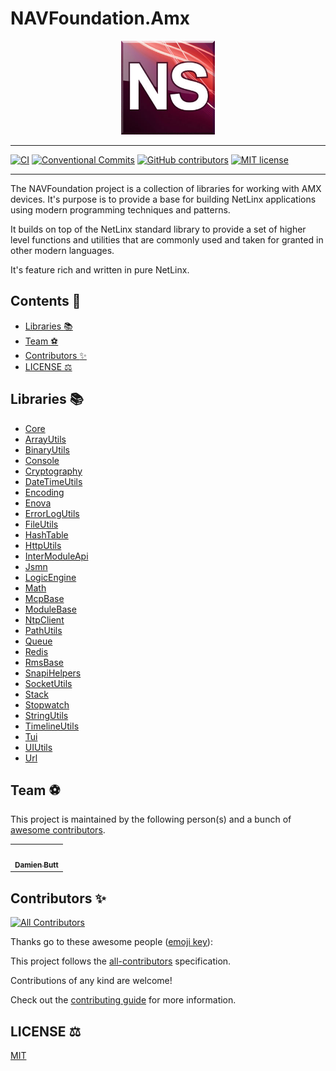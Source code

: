 # NAVFoundation.Amx

<div align="center">
    <img src="./assets/img/AMX_NS_03.png" alt="" width="150" />
</div>

---

[![CI](https://github.com/Norgate-AV/NAVFoundation.Amx/actions/workflows/main.yml/badge.svg)](https://github.com/Norgate-AV/NAVFoundation.Amx/actions/workflows/main.yml)
[![Conventional Commits](https://img.shields.io/badge/Conventional%20Commits-1.0.0-%23FE5196?logo=conventionalcommits&logoColor=white)](https://conventionalcommits.org)
[![GitHub contributors](https://img.shields.io/github/contributors/Norgate-AV/NAVFoundation.Amx)](https://github.com/Norgate-AV/NAVFoundation.Amx/graphs/contributors)
[![MIT license](https://img.shields.io/badge/License-MIT-blue.svg)](LICENSE)

---

The NAVFoundation project is a collection of libraries for working with AMX devices. It's purpose is to provide a base for building NetLinx applications using modern programming techniques and patterns.

It builds on top of the NetLinx standard library to provide a set of higher level functions and utilities that are commonly used and taken for granted in other modern languages.

It's feature rich and written in pure NetLinx.

## Contents :book:

<!-- START doctoc generated TOC please keep comment here to allow auto update -->
<!-- DON'T EDIT THIS SECTION, INSTEAD RE-RUN doctoc TO UPDATE -->

- [Libraries :books:](#libraries-books)
- [Team :soccer:](#team-soccer)
- [Contributors :sparkles:](#contributors-sparkles)
- [LICENSE :balance_scale:](#license-balance_scale)

<!-- END doctoc generated TOC please keep comment here to allow auto update -->

## Libraries :books:

- [Core](./Core)
- [ArrayUtils](./ArrayUtils)
- [BinaryUtils](./BinaryUtils)
- [Console](./Console)
- [Cryptography](./Cryptography)
- [DateTimeUtils](./DateTimeUtils)
- [Encoding](./Encoding)
- [Enova](./Enova)
- [ErrorLogUtils](./ErrorLogUtils)
- [FileUtils](./FileUtils)
- [HashTable](./HashTable)
- [HttpUtils](./HttpUtils)
- [InterModuleApi](./InterModuleApi)
- [Jsmn](./Jsmn)
- [LogicEngine](./LogicEngine)
- [Math](./Math)
- [McpBase](./McpBase)
- [ModuleBase](./ModuleBase)
- [NtpClient](./NtpClient)
- [PathUtils](./PathUtils)
- [Queue](./Queue)
- [Redis](./Redis)
- [RmsBase](./RmsBase)
- [SnapiHelpers](./SnapiHelpers)
- [SocketUtils](./SocketUtils)
- [Stack](./Stack)
- [Stopwatch](./Stopwatch)
- [StringUtils](./StringUtils)
- [TimelineUtils](./TimelineUtils)
- [Tui](./Tui)
- [UIUtils](./UIUtils)
- [Url](./Url)

## Team :soccer:

This project is maintained by the following person(s) and a bunch of [awesome contributors](https://github.com/Norgate-AV/NAVFoundation.Amx/graphs/contributors).

<table>
  <tr>
    <td align="center"><a href="https://github.com/damienbutt"><img src="https://avatars.githubusercontent.com/damienbutt?v=4?s=100" width="100px;" alt=""/><br /><sub><b>Damien Butt</b></sub></a><br /></td>
  </tr>
</table>

## Contributors :sparkles:

<!-- ALL-CONTRIBUTORS-BADGE:START - Do not remove or modify this section -->

[![All Contributors](https://img.shields.io/badge/all_contributors-1-orange.svg?style=flat-square)](#contributors-sparkles)

Thanks go to these awesome people ([emoji key](https://allcontributors.org/docs/en/emoji-key)):

<!-- ALL-CONTRIBUTORS-LIST:START - Do not remove or modify this section -->
<!-- prettier-ignore-start -->
<!-- markdownlint-disable -->

<!-- markdownlint-restore -->
<!-- prettier-ignore-end -->

<!-- ALL-CONTRIBUTORS-LIST:END -->

This project follows the [all-contributors](https://allcontributors.org) specification.

Contributions of any kind are welcome!

Check out the [contributing guide](CONTRIBUTING.md) for more information.

## LICENSE :balance_scale:

[MIT](LICENSE)
